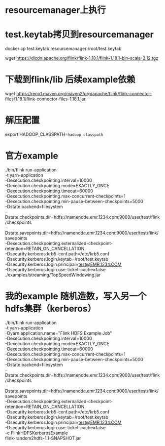 
# resourcemanager上执行

# test.keytab拷贝到resourcemanager

docker cp test.keytab resourcemanager:/root/test.keytab

wget https://dlcdn.apache.org/flink/flink-1.18.1/flink-1.18.1-bin-scala_2.12.tgz

# 下载到flink/lib 后续example依赖
wget https://repo1.maven.org/maven2/org/apache/flink/flink-connector-files/1.18.1/flink-connector-files-1.18.1.jar

# 解压配置

export HADOOP_CLASSPATH=`hadoop classpath`


# 官方example
./bin/flink run-application \
  -t yarn-application \
  -Dexecution.checkpointing.interval=10000 \
  -Dexecution.checkpointing.mode=EXACTLY_ONCE \
  -Dexecution.checkpointing.timeout=60000 \
  -Dexecution.checkpointing.max-concurrent-checkpoints=1 \
  -Dexecution.checkpointing.min-pause-between-checkpoints=5000 \
  -Dstate.backend=filesystem \
  -Dstate.checkpoints.dir=hdfs://namenode.emr.1234.com:9000/user/test/flink/checkpoints \
  -Dstate.savepoints.dir=hdfs://namenode.emr.1234.com:9000/user/test/flink/savepoints \
  -Dexecution.checkpointing.externalized-checkpoint-retention=RETAIN_ON_CANCELLATION \
  -Dsecurity.kerberos.krb5-conf.path=/etc/krb5.conf \
  -Dsecurity.kerberos.login.keytab=/root/test.keytab \
  -Dsecurity.kerberos.login.principal=test@EMR.1234.COM \
  -Dsecurity.kerberos.login.use-ticket-cache=false \
  ./examples/streaming/TopSpeedWindowing.jar


# 我的example 随机造数，写入另一个hdfs集群（kerberos）
./bin/flink run-application \
  -t yarn-application \
  -Dyarn.application.name="Flink HDFS Example Job" \
  -Dexecution.checkpointing.interval=10000 \
  -Dexecution.checkpointing.mode=EXACTLY_ONCE \
  -Dexecution.checkpointing.timeout=60000 \
  -Dexecution.checkpointing.max-concurrent-checkpoints=1 \
  -Dexecution.checkpointing.min-pause-between-checkpoints=5000 \
  -Dstate.backend=filesystem \
  -Dstate.checkpoints.dir=hdfs://namenode.emr.1234.com:9000/user/test/flink/checkpoints \
  -Dstate.savepoints.dir=hdfs://namenode.emr.1234.com:9000/user/test/flink/savepoints \
  -Dexecution.checkpointing.externalized-checkpoint-retention=RETAIN_ON_CANCELLATION \
  -Dsecurity.kerberos.krb5-conf.path=/etc/krb5.conf \
  -Dsecurity.kerberos.login.keytab=/root/test.keytab \
  -Dsecurity.kerberos.login.principal=test@EMR.1234.COM \
  -Dsecurity.kerberos.login.use-ticket-cache=false \
  -c FlinkHDFSKerberosExample \
  flink-random2hdfs-1.1-SNAPSHOT.jar

